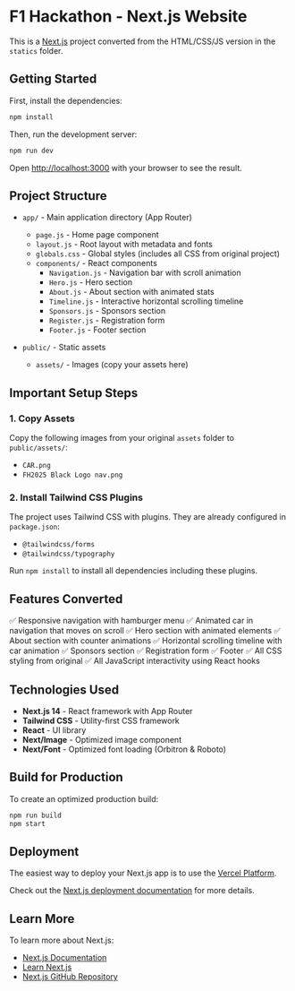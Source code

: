 # F1 Hackathon - Next.js Website

This is a [Next.js](https://nextjs.org/) project converted from the HTML/CSS/JS version in the `statics` folder.

## Getting Started

First, install the dependencies:

```bash
npm install
```

Then, run the development server:

```bash
npm run dev
```

Open [http://localhost:3000](http://localhost:3000) with your browser to see the result.

## Project Structure

- `app/` - Main application directory (App Router)
  - `page.js` - Home page component
  - `layout.js` - Root layout with metadata and fonts
  - `globals.css` - Global styles (includes all CSS from original project)
  - `components/` - React components
    - `Navigation.js` - Navigation bar with scroll animation
    - `Hero.js` - Hero section
    - `About.js` - About section with animated stats
    - `Timeline.js` - Interactive horizontal scrolling timeline
    - `Sponsors.js` - Sponsors section
    - `Register.js` - Registration form
    - `Footer.js` - Footer section

- `public/` - Static assets
  - `assets/` - Images (copy your assets here)

## Important Setup Steps

### 1. Copy Assets
Copy the following images from your original `assets` folder to `public/assets/`:
- `CAR.png`
- `FH2025 Black Logo nav.png`

### 2. Install Tailwind CSS Plugins
The project uses Tailwind CSS with plugins. They are already configured in `package.json`:
- `@tailwindcss/forms`
- `@tailwindcss/typography`

Run `npm install` to install all dependencies including these plugins.

## Features Converted

✅ Responsive navigation with hamburger menu
✅ Animated car in navigation that moves on scroll
✅ Hero section with animated elements
✅ About section with counter animations
✅ Horizontal scrolling timeline with car animation
✅ Sponsors section
✅ Registration form
✅ Footer
✅ All CSS styling from original
✅ All JavaScript interactivity using React hooks

## Technologies Used

- **Next.js 14** - React framework with App Router
- **Tailwind CSS** - Utility-first CSS framework
- **React** - UI library
- **Next/Image** - Optimized image component
- **Next/Font** - Optimized font loading (Orbitron & Roboto)

## Build for Production

To create an optimized production build:

```bash
npm run build
npm start
```

## Deployment

The easiest way to deploy your Next.js app is to use the [Vercel Platform](https://vercel.com).

Check out the [Next.js deployment documentation](https://nextjs.org/docs/deployment) for more details.

## Learn More

To learn more about Next.js:
- [Next.js Documentation](https://nextjs.org/docs)
- [Learn Next.js](https://nextjs.org/learn)
- [Next.js GitHub Repository](https://github.com/vercel/next.js/)
